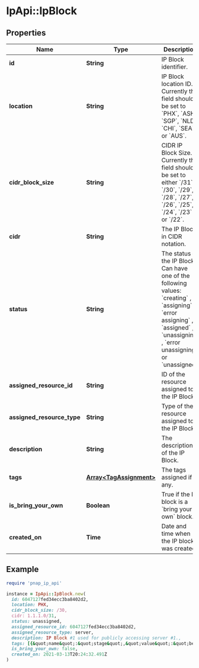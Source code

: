 # IpApi::IpBlock

## Properties

| Name | Type | Description | Notes |
| ---- | ---- | ----------- | ----- |
| **id** | **String** | IP Block identifier. |  |
| **location** | **String** | IP Block location ID. Currently this field should be set to &#x60;PHX&#x60;, &#x60;ASH&#x60;, &#x60;SGP&#x60;, &#x60;NLD&#x60;, &#x60;CHI&#x60;, &#x60;SEA&#x60; or &#x60;AUS&#x60;. |  |
| **cidr_block_size** | **String** | CIDR IP Block Size. Currently this field should be set to either &#x60;/31&#x60;, &#x60;/30&#x60;, &#x60;/29&#x60;, &#x60;/28&#x60;, &#x60;/27&#x60;, &#x60;/26&#x60;, &#x60;/25&#x60;, &#x60;/24&#x60;, &#x60;/23&#x60; or &#x60;/22&#x60;. |  |
| **cidr** | **String** | The IP Block in CIDR notation. |  |
| **status** | **String** | The status of the IP Block. Can have one of the following values: &#x60;creating&#x60; , &#x60;assigning&#x60; , &#x60;error assigning&#x60; , &#x60;assigned&#x60; , &#x60;unassigning&#x60; , &#x60;error unassigning&#x60; or &#x60;unassigned&#x60;. |  |
| **assigned_resource_id** | **String** | ID of the resource assigned to the IP Block. | [optional] |
| **assigned_resource_type** | **String** | Type of the resource assigned to the IP Block. | [optional] |
| **description** | **String** | The description of the IP Block. | [optional] |
| **tags** | [**Array&lt;TagAssignment&gt;**](TagAssignment.md) | The tags assigned if any. | [optional] |
| **is_bring_your_own** | **Boolean** | True if the IP block is a &#x60;bring your own&#x60; block. |  |
| **created_on** | **Time** | Date and time when the IP block was created. |  |

## Example

```ruby
require 'pnap_ip_api'

instance = IpApi::IpBlock.new(
  id: 6047127fed34ecc3ba8402d2,
  location: PHX,
  cidr_block_size: /30,
  cidr: 1.1.1.0/31,
  status: unassigned,
  assigned_resource_id: 6047127fed34ecc3ba8402d2,
  assigned_resource_type: server,
  description: IP Block #1 used for publicly accessing server #1.,
  tags: [{&quot;name&quot;:&quot;stage&quot;,&quot;value&quot;:&quot;beta&quot;},{&quot;name&quot;:&quot;group&quot;,&quot;value&quot;:&quot;discounted&quot;}],
  is_bring_your_own: false,
  created_on: 2021-03-13T20:24:32.491Z
)
```

